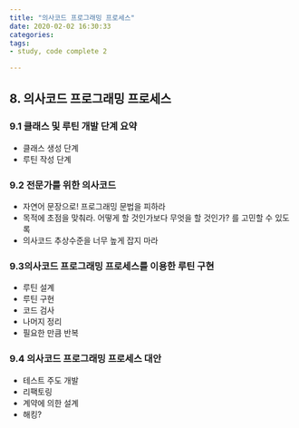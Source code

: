 ```yaml
---
title: "의사코드 프로그래밍 프로세스"
date: 2020-02-02 16:30:33
categories:
tags:
- study, code complete 2

---
```


## 8. 의사코드 프로그래밍 프로세스

### 9.1 클래스 및 루틴 개발 단계 요약

- 클래스 생성 단계
- 루틴 작성 단계

### 9.2 전문가를 위한 의사코드

- 자연어 문장으로! 프로그래밍 문법을 피하라
- 목적에 초점을 맞춰라. 어떻게 할 것인가보다 무엇을 할 것인가? 를 고민할 수 있도록
- 의사코드 추상수준을 너무 높게 잡지 마라

###  9.3의사코드 프로그래밍 프로세스를 이용한 루틴 구현

- 루틴 설계
- 루틴 구현
- 코드 검사
- 나머지 정리
- 필요한 만큼 반복

### 9.4 의사코드 프로그래밍 프로세스 대안

- 테스트 주도 개발
- 리팩토링
- 계약에 의한 설계
- 해킹?
